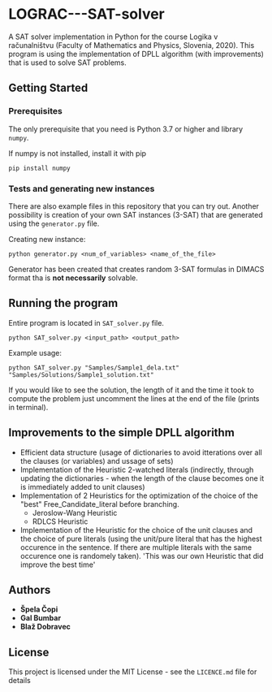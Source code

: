 # LOGRAC---SAT-solver
A SAT solver implementation in Python for the course Logika v računalništvu (Faculty of Mathematics and Physics, Slovenia, 2020). This program is using the implementation of DPLL algorithm (with improvements) that is used to solve SAT problems.

## Getting Started

### Prerequisites

The only prerequisite that you need is Python 3.7 or higher and library `numpy`.

If numpy is not installed, install it with pip
```
pip install numpy
```

### Tests and generating new instances

There are also example files in this repository that you can try out. Another possibility is creation of your own SAT instances (3-SAT) that are generated using the `generator.py` file.

Creating new instance: 
```
python generator.py <num_of_variables> <name_of_the_file>
```
Generator has been created that creates random 3-SAT formulas in DIMACS format tha is **not necessarily** solvable.  

## Running the program

Entire program is located in `SAT_solver.py` file.
```
python SAT_solver.py <input_path> <output_path>
```

Example usage:
```
python SAT_solver.py "Samples/Sample1_dela.txt" "Samples/Solutions/Sample1_solution.txt"
```

If you would like to see the solution, the length of it and the time it took to compute the problem just uncomment the lines at the end of the file (prints in terminal).
## Improvements to the simple DPLL algorithm

- Efficient data structure (usage of dictionaries to avoid itterations over all the clauses (or variables) and ussage of sets)
- Implementation of the Heuristic 2-watched literals (indirectly, through updating the dictionaries - when the length of the clause becomes one it is immediately added to unit clauses)
- Implementation of 2 Heuristics for the optimization of the choice of the "best" Free_Candidate_literal before branching.
  - Jeroslow-Wang Heuristic
  - RDLCS Heuristic
- Implementation of the Heuristic for the choice of the unit clauses and the choice of pure literals (using the unit/pure literal that has the highest occurence in the sentence. If there are multiple literals with the same occurence one is randomely taken). 'This was our own Heuristic that did improve the best time' 

## Authors

* **Špela Čopi**
* **Gal Bumbar**
* **Blaž Dobravec**

## License
This project is licensed under the MIT License - see the `LICENCE.md` file for details
